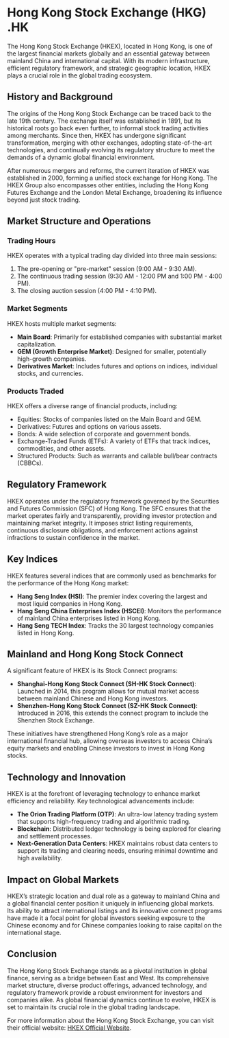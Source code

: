 # Hong Kong Stock Exchange (HKG) .HK

The Hong Kong Stock Exchange (HKEX), located in Hong Kong, is one of the largest financial markets globally and an essential gateway between mainland China and international capital. With its modern infrastructure, efficient regulatory framework, and strategic geographic location, HKEX plays a crucial role in the global trading ecosystem.

## History and Background

The origins of the Hong Kong Stock Exchange can be traced back to the late 19th century. The exchange itself was established in 1891, but its historical roots go back even further, to informal stock trading activities among merchants. Since then, HKEX has undergone significant transformation, merging with other exchanges, adopting state-of-the-art technologies, and continually evolving its regulatory structure to meet the demands of a dynamic global financial environment.

After numerous mergers and reforms, the current iteration of HKEX was established in 2000, forming a unified stock exchange for Hong Kong. The HKEX Group also encompasses other entities, including the Hong Kong Futures Exchange and the London Metal Exchange, broadening its influence beyond just stock trading.

## Market Structure and Operations

### Trading Hours

HKEX operates with a typical trading day divided into three main sessions: 
1. The pre-opening or "pre-market" session (9:00 AM - 9:30 AM).
2. The continuous trading session (9:30 AM - 12:00 PM and 1:00 PM - 4:00 PM).
3. The closing auction session (4:00 PM - 4:10 PM).

### Market Segments

HKEX hosts multiple market segments:
- **Main Board**: Primarily for established companies with substantial market capitalization.
- **GEM (Growth Enterprise Market)**: Designed for smaller, potentially high-growth companies.
- **Derivatives Market**: Includes futures and options on indices, individual stocks, and currencies.

### Products Traded

HKEX offers a diverse range of financial products, including:
- Equities: Stocks of companies listed on the Main Board and GEM.
- Derivatives: Futures and options on various assets.
- Bonds: A wide selection of corporate and government bonds.
- Exchange-Traded Funds (ETFs): A variety of ETFs that track indices, commodities, and other assets.
- Structured Products: Such as warrants and callable bull/bear contracts (CBBCs).

## Regulatory Framework

HKEX operates under the regulatory framework governed by the Securities and Futures Commission (SFC) of Hong Kong. The SFC ensures that the market operates fairly and transparently, providing investor protection and maintaining market integrity. It imposes strict listing requirements, continuous disclosure obligations, and enforcement actions against infractions to sustain confidence in the market.

## Key Indices

HKEX features several indices that are commonly used as benchmarks for the performance of the Hong Kong market:
- **Hang Seng Index (HSI)**: The premier index covering the largest and most liquid companies in Hong Kong.
- **Hang Seng China Enterprises Index (HSCEI)**: Monitors the performance of mainland China enterprises listed in Hong Kong.
- **Hang Seng TECH Index**: Tracks the 30 largest technology companies listed in Hong Kong.

## Mainland and Hong Kong Stock Connect

A significant feature of HKEX is its Stock Connect programs:
- **Shanghai-Hong Kong Stock Connect (SH-HK Stock Connect)**: Launched in 2014, this program allows for mutual market access between mainland Chinese and Hong Kong investors.
- **Shenzhen-Hong Kong Stock Connect (SZ-HK Stock Connect)**: Introduced in 2016, this extends the connect program to include the Shenzhen Stock Exchange.

These initiatives have strengthened Hong Kong’s role as a major international financial hub, allowing overseas investors to access China’s equity markets and enabling Chinese investors to invest in Hong Kong stocks.

## Technology and Innovation

HKEX is at the forefront of leveraging technology to enhance market efficiency and reliability. Key technological advancements include:
- **The Orion Trading Platform (OTP)**: An ultra-low latency trading system that supports high-frequency trading and algorithmic trading.
- **Blockchain**: Distributed ledger technology is being explored for clearing and settlement processes.
- **Next-Generation Data Centers**: HKEX maintains robust data centers to support its trading and clearing needs, ensuring minimal downtime and high availability.

## Impact on Global Markets

HKEX’s strategic location and dual role as a gateway to mainland China and a global financial center position it uniquely in influencing global markets. Its ability to attract international listings and its innovative connect programs have made it a focal point for global investors seeking exposure to the Chinese economy and for Chinese companies looking to raise capital on the international stage.

## Conclusion

The Hong Kong Stock Exchange stands as a pivotal institution in global finance, serving as a bridge between East and West. Its comprehensive market structure, diverse product offerings, advanced technology, and regulatory framework provide a robust environment for investors and companies alike. As global financial dynamics continue to evolve, HKEX is set to maintain its crucial role in the global trading landscape.

For more information about the Hong Kong Stock Exchange, you can visit their official website: [HKEX Official Website](https://www.hkex.com.hk).